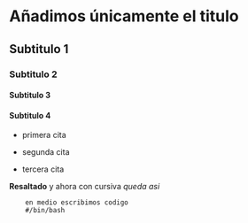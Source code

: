 # Añadimos únicamente el titulo

## Subtitulo 1

### Subtitulo 2 

#### Subtitulo 3

#### Subtitulo 4

- primera cita
- segunda cita 



- tercera cita 

**Resaltado** y ahora con cursiva *queda asi*

```shell 
    en medio escribimos codigo
    #/bin/bash 
```
